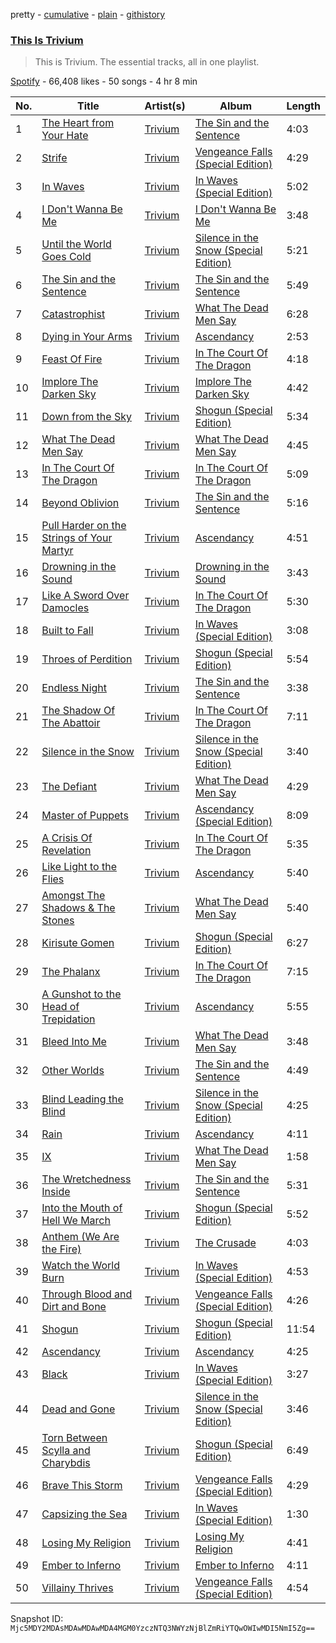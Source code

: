 pretty - [cumulative](/playlists/cumulative/37i9dQZF1DZ06evO1cr4xG.md) - [plain](/playlists/plain/37i9dQZF1DZ06evO1cr4xG) - [githistory](https://github.githistory.xyz/mackorone/spotify-playlist-archive/blob/main/playlists/plain/37i9dQZF1DZ06evO1cr4xG)

### [This Is Trivium](https://open.spotify.com/playlist/37i9dQZF1DZ06evO1cr4xG)

> This is Trivium\. The essential tracks, all in one playlist.

[Spotify](https://open.spotify.com/user/spotify) - 66,408 likes - 50 songs - 4 hr 8 min

| No. | Title | Artist(s) | Album | Length |
|---|---|---|---|---|
| 1 | [The Heart from Your Hate](https://open.spotify.com/track/5yDJpu0xh0d1w13gXaE3lS) | [Trivium](https://open.spotify.com/artist/278ZYwGhdK6QTzE3MFePnP) | [The Sin and the Sentence](https://open.spotify.com/album/3qq44o8Qqvz5JQ7b5AevLT) | 4:03 |
| 2 | [Strife](https://open.spotify.com/track/15zUfY9L1p7bN9JsgaTAP0) | [Trivium](https://open.spotify.com/artist/278ZYwGhdK6QTzE3MFePnP) | [Vengeance Falls \(Special Edition\)](https://open.spotify.com/album/1hamGtmqitOROTKc0yNhow) | 4:29 |
| 3 | [In Waves](https://open.spotify.com/track/1yYr4D1KjhhyDD5bZIiFQy) | [Trivium](https://open.spotify.com/artist/278ZYwGhdK6QTzE3MFePnP) | [In Waves \(Special Edition\)](https://open.spotify.com/album/2p1voQHdNSdy596VRDtdji) | 5:02 |
| 4 | [I Don't Wanna Be Me](https://open.spotify.com/track/2tNx0sauNCGfpniMNu9hEh) | [Trivium](https://open.spotify.com/artist/278ZYwGhdK6QTzE3MFePnP) | [I Don't Wanna Be Me](https://open.spotify.com/album/6vupYQiT3uyxz2a25HUNX9) | 3:48 |
| 5 | [Until the World Goes Cold](https://open.spotify.com/track/1hPKSQuvfLlPeIu8xhRyTf) | [Trivium](https://open.spotify.com/artist/278ZYwGhdK6QTzE3MFePnP) | [Silence in the Snow \(Special Edition\)](https://open.spotify.com/album/5l2xUBNPkPSZB0KVrEXANI) | 5:21 |
| 6 | [The Sin and the Sentence](https://open.spotify.com/track/6156ZPGcezId0Bmw7x7c7K) | [Trivium](https://open.spotify.com/artist/278ZYwGhdK6QTzE3MFePnP) | [The Sin and the Sentence](https://open.spotify.com/album/3qq44o8Qqvz5JQ7b5AevLT) | 5:49 |
| 7 | [Catastrophist](https://open.spotify.com/track/3fnqNxjN7o0tJe7zOQZV68) | [Trivium](https://open.spotify.com/artist/278ZYwGhdK6QTzE3MFePnP) | [What The Dead Men Say](https://open.spotify.com/album/0aXIJYbWk4u41iJmoJmp8y) | 6:28 |
| 8 | [Dying in Your Arms](https://open.spotify.com/track/2nuA1esWzYEgnfQ4DpsSsm) | [Trivium](https://open.spotify.com/artist/278ZYwGhdK6QTzE3MFePnP) | [Ascendancy](https://open.spotify.com/album/4tUJoHF6in0wA5cpioJkbV) | 2:53 |
| 9 | [Feast Of Fire](https://open.spotify.com/track/1c7kZbuNixEsCMbU3MZFpy) | [Trivium](https://open.spotify.com/artist/278ZYwGhdK6QTzE3MFePnP) | [In The Court Of The Dragon](https://open.spotify.com/album/0mrtkWYrUzTuFwyiiQPdQs) | 4:18 |
| 10 | [Implore The Darken Sky](https://open.spotify.com/track/6EjW31ubcZfxYnuiiPAGLm) | [Trivium](https://open.spotify.com/artist/278ZYwGhdK6QTzE3MFePnP) | [Implore The Darken Sky](https://open.spotify.com/album/3Z8V22s9cCh4bzeRo63knn) | 4:42 |
| 11 | [Down from the Sky](https://open.spotify.com/track/5LePaQIrJcIwrUzNEr3m86) | [Trivium](https://open.spotify.com/artist/278ZYwGhdK6QTzE3MFePnP) | [Shogun \(Special Edition\)](https://open.spotify.com/album/0kIXzVzbFuUf5kxM8US67m) | 5:34 |
| 12 | [What The Dead Men Say](https://open.spotify.com/track/4KugBNgb6iilXInnWQrMVh) | [Trivium](https://open.spotify.com/artist/278ZYwGhdK6QTzE3MFePnP) | [What The Dead Men Say](https://open.spotify.com/album/0aXIJYbWk4u41iJmoJmp8y) | 4:45 |
| 13 | [In The Court Of The Dragon](https://open.spotify.com/track/1N8HMQL90GFdDaFUz6ONcs) | [Trivium](https://open.spotify.com/artist/278ZYwGhdK6QTzE3MFePnP) | [In The Court Of The Dragon](https://open.spotify.com/album/0mrtkWYrUzTuFwyiiQPdQs) | 5:09 |
| 14 | [Beyond Oblivion](https://open.spotify.com/track/2xOwDv18iuRmDI7akoJ250) | [Trivium](https://open.spotify.com/artist/278ZYwGhdK6QTzE3MFePnP) | [The Sin and the Sentence](https://open.spotify.com/album/3qq44o8Qqvz5JQ7b5AevLT) | 5:16 |
| 15 | [Pull Harder on the Strings of Your Martyr](https://open.spotify.com/track/0UXaslpoA81no74N7U56U9) | [Trivium](https://open.spotify.com/artist/278ZYwGhdK6QTzE3MFePnP) | [Ascendancy](https://open.spotify.com/album/4tUJoHF6in0wA5cpioJkbV) | 4:51 |
| 16 | [Drowning in the Sound](https://open.spotify.com/track/4nnoWkdf9ZSQJnMQhmxyMj) | [Trivium](https://open.spotify.com/artist/278ZYwGhdK6QTzE3MFePnP) | [Drowning in the Sound](https://open.spotify.com/album/2NpAvxFCF4HHkLn8VfuNJo) | 3:43 |
| 17 | [Like A Sword Over Damocles](https://open.spotify.com/track/5YhmiVbhzLVP9aA20scJCs) | [Trivium](https://open.spotify.com/artist/278ZYwGhdK6QTzE3MFePnP) | [In The Court Of The Dragon](https://open.spotify.com/album/0mrtkWYrUzTuFwyiiQPdQs) | 5:30 |
| 18 | [Built to Fall](https://open.spotify.com/track/6yRh9h4Kc00PnrAuVYRAkq) | [Trivium](https://open.spotify.com/artist/278ZYwGhdK6QTzE3MFePnP) | [In Waves \(Special Edition\)](https://open.spotify.com/album/2p1voQHdNSdy596VRDtdji) | 3:08 |
| 19 | [Throes of Perdition](https://open.spotify.com/track/5IC15BbbaRv6FmseUG0mTu) | [Trivium](https://open.spotify.com/artist/278ZYwGhdK6QTzE3MFePnP) | [Shogun \(Special Edition\)](https://open.spotify.com/album/0kIXzVzbFuUf5kxM8US67m) | 5:54 |
| 20 | [Endless Night](https://open.spotify.com/track/7yi6fynaCi2lWhjcOfcHz5) | [Trivium](https://open.spotify.com/artist/278ZYwGhdK6QTzE3MFePnP) | [The Sin and the Sentence](https://open.spotify.com/album/3qq44o8Qqvz5JQ7b5AevLT) | 3:38 |
| 21 | [The Shadow Of The Abattoir](https://open.spotify.com/track/6PMrbTi4HbEpmf0B1o9APz) | [Trivium](https://open.spotify.com/artist/278ZYwGhdK6QTzE3MFePnP) | [In The Court Of The Dragon](https://open.spotify.com/album/0mrtkWYrUzTuFwyiiQPdQs) | 7:11 |
| 22 | [Silence in the Snow](https://open.spotify.com/track/6R8XKSzEw5DteWa9zAOhq3) | [Trivium](https://open.spotify.com/artist/278ZYwGhdK6QTzE3MFePnP) | [Silence in the Snow \(Special Edition\)](https://open.spotify.com/album/5l2xUBNPkPSZB0KVrEXANI) | 3:40 |
| 23 | [The Defiant](https://open.spotify.com/track/1OsDIdCx9t0khbY88vFpLN) | [Trivium](https://open.spotify.com/artist/278ZYwGhdK6QTzE3MFePnP) | [What The Dead Men Say](https://open.spotify.com/album/0aXIJYbWk4u41iJmoJmp8y) | 4:29 |
| 24 | [Master of Puppets](https://open.spotify.com/track/0P5D7ji9AJi85bEdQhq50a) | [Trivium](https://open.spotify.com/artist/278ZYwGhdK6QTzE3MFePnP) | [Ascendancy \(Special Edition\)](https://open.spotify.com/album/21mOhkOtrPVySn4D2SbOAF) | 8:09 |
| 25 | [A Crisis Of Revelation](https://open.spotify.com/track/07ELgtGISbYc3CavN1AcfX) | [Trivium](https://open.spotify.com/artist/278ZYwGhdK6QTzE3MFePnP) | [In The Court Of The Dragon](https://open.spotify.com/album/0mrtkWYrUzTuFwyiiQPdQs) | 5:35 |
| 26 | [Like Light to the Flies](https://open.spotify.com/track/3wuGM9ka6DGQPtrEaVGl00) | [Trivium](https://open.spotify.com/artist/278ZYwGhdK6QTzE3MFePnP) | [Ascendancy](https://open.spotify.com/album/4tUJoHF6in0wA5cpioJkbV) | 5:40 |
| 27 | [Amongst The Shadows & The Stones](https://open.spotify.com/track/0XonjMgieW7uTIeAXzgbAB) | [Trivium](https://open.spotify.com/artist/278ZYwGhdK6QTzE3MFePnP) | [What The Dead Men Say](https://open.spotify.com/album/0aXIJYbWk4u41iJmoJmp8y) | 5:40 |
| 28 | [Kirisute Gomen](https://open.spotify.com/track/5oELEE5XmqWw9gIFsb878g) | [Trivium](https://open.spotify.com/artist/278ZYwGhdK6QTzE3MFePnP) | [Shogun \(Special Edition\)](https://open.spotify.com/album/0kIXzVzbFuUf5kxM8US67m) | 6:27 |
| 29 | [The Phalanx](https://open.spotify.com/track/14XbzZfy5y9U60gtjjfzdH) | [Trivium](https://open.spotify.com/artist/278ZYwGhdK6QTzE3MFePnP) | [In The Court Of The Dragon](https://open.spotify.com/album/0mrtkWYrUzTuFwyiiQPdQs) | 7:15 |
| 30 | [A Gunshot to the Head of Trepidation](https://open.spotify.com/track/3uq1JSqEFzVzcmFJc6SXDS) | [Trivium](https://open.spotify.com/artist/278ZYwGhdK6QTzE3MFePnP) | [Ascendancy](https://open.spotify.com/album/4tUJoHF6in0wA5cpioJkbV) | 5:55 |
| 31 | [Bleed Into Me](https://open.spotify.com/track/63AK4XR008a8GevrN4Ei5m) | [Trivium](https://open.spotify.com/artist/278ZYwGhdK6QTzE3MFePnP) | [What The Dead Men Say](https://open.spotify.com/album/0aXIJYbWk4u41iJmoJmp8y) | 3:48 |
| 32 | [Other Worlds](https://open.spotify.com/track/1a2S3UQ4riSjBJUmuxBGo0) | [Trivium](https://open.spotify.com/artist/278ZYwGhdK6QTzE3MFePnP) | [The Sin and the Sentence](https://open.spotify.com/album/3qq44o8Qqvz5JQ7b5AevLT) | 4:49 |
| 33 | [Blind Leading the Blind](https://open.spotify.com/track/7a6AriexF79dNNhknDluGd) | [Trivium](https://open.spotify.com/artist/278ZYwGhdK6QTzE3MFePnP) | [Silence in the Snow \(Special Edition\)](https://open.spotify.com/album/5l2xUBNPkPSZB0KVrEXANI) | 4:25 |
| 34 | [Rain](https://open.spotify.com/track/4P23Pn5zl9QCkyto32fAaR) | [Trivium](https://open.spotify.com/artist/278ZYwGhdK6QTzE3MFePnP) | [Ascendancy](https://open.spotify.com/album/4tUJoHF6in0wA5cpioJkbV) | 4:11 |
| 35 | [IX](https://open.spotify.com/track/2StA16dVfTXf7eNNu7a9mD) | [Trivium](https://open.spotify.com/artist/278ZYwGhdK6QTzE3MFePnP) | [What The Dead Men Say](https://open.spotify.com/album/0aXIJYbWk4u41iJmoJmp8y) | 1:58 |
| 36 | [The Wretchedness Inside](https://open.spotify.com/track/6eT0nmfsRo1WzAq333RFJ1) | [Trivium](https://open.spotify.com/artist/278ZYwGhdK6QTzE3MFePnP) | [The Sin and the Sentence](https://open.spotify.com/album/3qq44o8Qqvz5JQ7b5AevLT) | 5:31 |
| 37 | [Into the Mouth of Hell We March](https://open.spotify.com/track/3sa04MWD0FcOorbzuGfaTZ) | [Trivium](https://open.spotify.com/artist/278ZYwGhdK6QTzE3MFePnP) | [Shogun \(Special Edition\)](https://open.spotify.com/album/0kIXzVzbFuUf5kxM8US67m) | 5:52 |
| 38 | [Anthem \(We Are the Fire\)](https://open.spotify.com/track/36ZvFmD6IuW1nawOBbpC8z) | [Trivium](https://open.spotify.com/artist/278ZYwGhdK6QTzE3MFePnP) | [The Crusade](https://open.spotify.com/album/42MixogSAsobX5po649Y0j) | 4:03 |
| 39 | [Watch the World Burn](https://open.spotify.com/track/1JwKA8yiG6cO43ZjEPawng) | [Trivium](https://open.spotify.com/artist/278ZYwGhdK6QTzE3MFePnP) | [In Waves \(Special Edition\)](https://open.spotify.com/album/2p1voQHdNSdy596VRDtdji) | 4:53 |
| 40 | [Through Blood and Dirt and Bone](https://open.spotify.com/track/5wsGmJgkTbddIDOoRU6xOT) | [Trivium](https://open.spotify.com/artist/278ZYwGhdK6QTzE3MFePnP) | [Vengeance Falls \(Special Edition\)](https://open.spotify.com/album/1hamGtmqitOROTKc0yNhow) | 4:26 |
| 41 | [Shogun](https://open.spotify.com/track/5FaEX9EwutRqVvOZsJ27G3) | [Trivium](https://open.spotify.com/artist/278ZYwGhdK6QTzE3MFePnP) | [Shogun \(Special Edition\)](https://open.spotify.com/album/0kIXzVzbFuUf5kxM8US67m) | 11:54 |
| 42 | [Ascendancy](https://open.spotify.com/track/25mSOE3LW1IREKGhSeRUVx) | [Trivium](https://open.spotify.com/artist/278ZYwGhdK6QTzE3MFePnP) | [Ascendancy](https://open.spotify.com/album/4tUJoHF6in0wA5cpioJkbV) | 4:25 |
| 43 | [Black](https://open.spotify.com/track/6APaLjBA0uKDTpHMaGA7eY) | [Trivium](https://open.spotify.com/artist/278ZYwGhdK6QTzE3MFePnP) | [In Waves \(Special Edition\)](https://open.spotify.com/album/2p1voQHdNSdy596VRDtdji) | 3:27 |
| 44 | [Dead and Gone](https://open.spotify.com/track/5SqZCOOwTRYeGXiGvXekAC) | [Trivium](https://open.spotify.com/artist/278ZYwGhdK6QTzE3MFePnP) | [Silence in the Snow \(Special Edition\)](https://open.spotify.com/album/5l2xUBNPkPSZB0KVrEXANI) | 3:46 |
| 45 | [Torn Between Scylla and Charybdis](https://open.spotify.com/track/3Sie7xWnFu5Q9DL4rfR9Lk) | [Trivium](https://open.spotify.com/artist/278ZYwGhdK6QTzE3MFePnP) | [Shogun \(Special Edition\)](https://open.spotify.com/album/0kIXzVzbFuUf5kxM8US67m) | 6:49 |
| 46 | [Brave This Storm](https://open.spotify.com/track/0CdHnV4vaqNDKskubNQWLb) | [Trivium](https://open.spotify.com/artist/278ZYwGhdK6QTzE3MFePnP) | [Vengeance Falls \(Special Edition\)](https://open.spotify.com/album/1hamGtmqitOROTKc0yNhow) | 4:29 |
| 47 | [Capsizing the Sea](https://open.spotify.com/track/0NM1S9231y3Pgz6oI3on2f) | [Trivium](https://open.spotify.com/artist/278ZYwGhdK6QTzE3MFePnP) | [In Waves \(Special Edition\)](https://open.spotify.com/album/2p1voQHdNSdy596VRDtdji) | 1:30 |
| 48 | [Losing My Religion](https://open.spotify.com/track/4nvffGMrhZMK6DXCdNieys) | [Trivium](https://open.spotify.com/artist/278ZYwGhdK6QTzE3MFePnP) | [Losing My Religion](https://open.spotify.com/album/6oRydz4vuNsUY0y1NlmOmR) | 4:41 |
| 49 | [Ember to Inferno](https://open.spotify.com/track/3IKNbveo9wfVgEjEFLpY6b) | [Trivium](https://open.spotify.com/artist/278ZYwGhdK6QTzE3MFePnP) | [Ember to Inferno](https://open.spotify.com/album/3hnOE93weJxgpQZOkVC4as) | 4:11 |
| 50 | [Villainy Thrives](https://open.spotify.com/track/7LUxLggr0vvXXGS9o8Xq80) | [Trivium](https://open.spotify.com/artist/278ZYwGhdK6QTzE3MFePnP) | [Vengeance Falls \(Special Edition\)](https://open.spotify.com/album/1hamGtmqitOROTKc0yNhow) | 4:54 |

Snapshot ID: `Mjc5MDY2MDAsMDAwMDAwMDA4MGM0YzczNTQ3NWYzNjBlZmRiYTQwOWIwMDI5NmI5Zg==`
